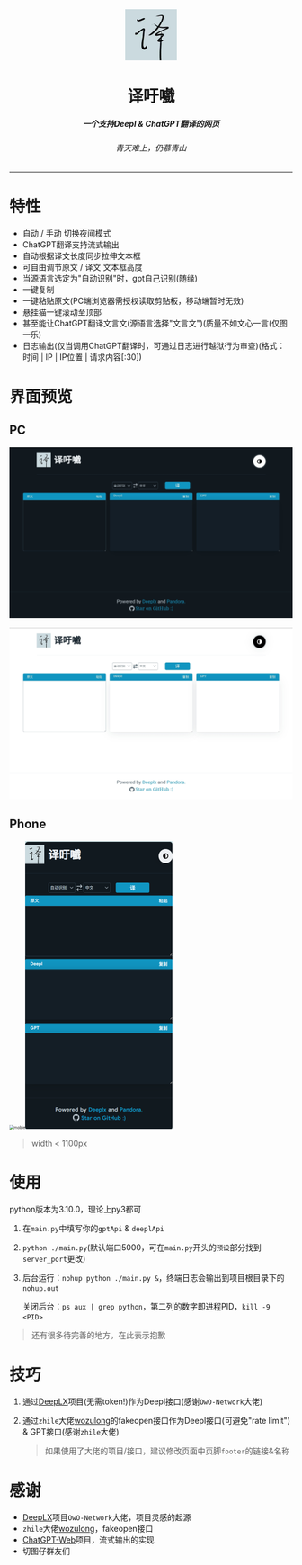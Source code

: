 <div align="center">
<img src="./assets/img/header.jpg" style="zoom:25%;" />

<h1 align="center">译吁嚱</h1>

<h5 align="center">一个支持Deepl & ChatGPT翻译的网页</h5>

<h6 align="center">青天难上，仍慕青山</h6>
</div>

----

# 特性

- 自动 / 手动 切换夜间模式
- ChatGPT翻译支持流式输出
- 自动根据译文长度同步拉伸文本框
- 可自由调节原文 / 译文 文本框高度
- 当源语言选定为"自动识别"时，gpt自己识别(随缘)
- 一键复制
- 一键粘贴原文(PC端浏览器需授权读取剪贴板，移动端暂时无效)
- 悬挂猫一键滚动至顶部
- 甚至能让ChatGPT翻译文言文(源语言选择"文言文")(质量不如文心一言(仅图一乐)
- 日志输出(仅当调用ChatGPT翻译时，可通过日志进行越狱行为审查)(格式：时间 |  IP |  IP位置 |  请求内容[:30])



# 界面预览

## PC

![dark](./screenshot/dark.jpg)

![light](./screenshot/light.jpg)

## Phone

<img src="C:\Users\Gavin\Translate Site Project\README\mobie_light-1700599275969-16.png" alt="mobie" style="zoom: 50%;" /><img src="./screenshot/mobie_dark.png" alt="mobie" style="zoom: 50%;" />

> width < 1100px



# 使用

python版本为3.10.0，理论上py3都可

1. 在`main.py`中填写你的`gptApi` & `deeplApi`

2. `python ./main.py`(默认端口5000，可在`main.py`开头的`预设`部分找到`server_port`更改)

3. 后台运行：`nohup python ./main.py &`，终端日志会输出到项目根目录下的`nohup.out`

   关闭后台：`ps aux | grep python`，第二列的数字即进程PID，`kill -9 <PID>`

> 还有很多待完善的地方，在此表示抱歉



# 技巧

1. 通过[DeepLX](https://github.com/OwO-Network/DeepLX)项目(无需token!)作为Deepl接口(感谢`OwO-Network`大佬)

2. 通过`zhile`大佬[wozulong](https://github.com/wozulong)的fakeopen接口作为Deepl接口(可避免"rate limit") & GPT接口(感谢`zhile`大佬)

   > 如果使用了大佬的项目/接口，建议修改页面中页脚`footer`的链接&名称



# 感谢

- [DeepLX](https://github.com/OwO-Network/DeepLX)项目`OwO-Network`大佬，项目灵感的起源
- `zhile`大佬[wozulong](https://github.com/wozulong)，fakeopen接口
- [ChatGPT-Web](https://github.com/LiangYang666/ChatGPT-Web)项目，流式输出的实现
- 切图仔群友们





